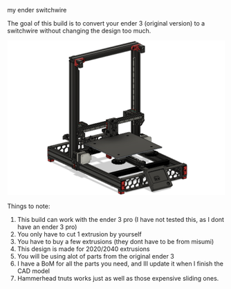 my ender switchwire

The goal of this build is to convert your ender 3 (original version) to a switchwire without changing the design too much.

![overview](https://github.com/UltraWaffles/Voron-Switchwire/blob/master/Mods/UltraWaffles/Images/CAD.png)

Things to note:
1. This build can work with the ender 3 pro (I have not tested this, as I dont have an ender 3 pro)
2. You only have to cut 1 extrusion by yourself
3. You have to buy a few extrusions (they dont have to be from misumi)
4. This design is made for 2020/2040 extrusions
5. You will be using alot of parts from the original ender 3
6. I have a BoM for all the parts you need, and Ill update it when I finish the CAD model
7. Hammerhead tnuts works just as well as those expensive sliding ones.
